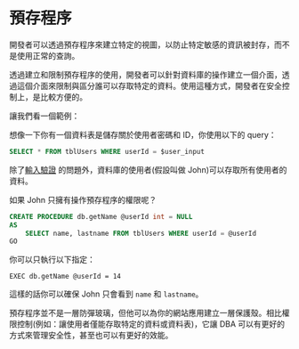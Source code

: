 預存程序
=================

開發者可以透過預存程序來建立特定的視圖，以防止特定敏感的資訊被封存，而不是使用正常的查詢。

透過建立和限制預存程序的使用，開發者可以針對資料庫的操作建立一個介面，透過這個介面來限制與區分誰可以存取特定的資料。使用這種方式，開發者在安全控制上，是比較方便的。

讓我們看一個範例：

想像一下你有一個資料表是儲存關於使用者密碼和 ID，你使用以下的 query：

```SQL
SELECT * FROM tblUsers WHERE userId = $user_input
```

除了[輸入驗證][1] 的問題外，資料庫的使用者(假設叫做 John)可以存取所有使用者的資料。

如果 John 只擁有操作預存程序的權限呢？

```SQL
CREATE PROCEDURE db.getName @userId int = NULL
AS
    SELECT name, lastname FROM tblUsers WHERE userId = @userId
GO
```

你可以只執行以下指定：

```
EXEC db.getName @userId = 14
```

這樣的話你可以確保 John 只會看到 `name` 和 `lastname`。

預存程序並不是一層防彈玻璃，但他可以為你的網站應用建立一層保護殼。相比權限控制(例如：讓使用者僅能存取特定的資料或資料表)，它讓 DBA 可以有更好的方式來管理安全性，甚至也可以有更好的效能。

[1]: /input-validation/README.md

